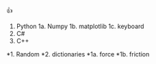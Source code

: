 :+1:
1. Python
  1a. Numpy
  1b. matplotlib
  1c. keyboard
2. C#
3. C++

*1. Random
*2. dictionaries
  *1a. force
  *1b. friction
